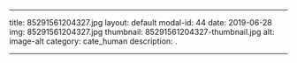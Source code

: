 
---
title: 85291561204327.jpg
layout: default
modal-id: 44
date: 2019-06-28
img: 85291561204327.jpg
thumbnail: 85291561204327-thumbnail.jpg
alt: image-alt
category: cate_human
description: .

---
